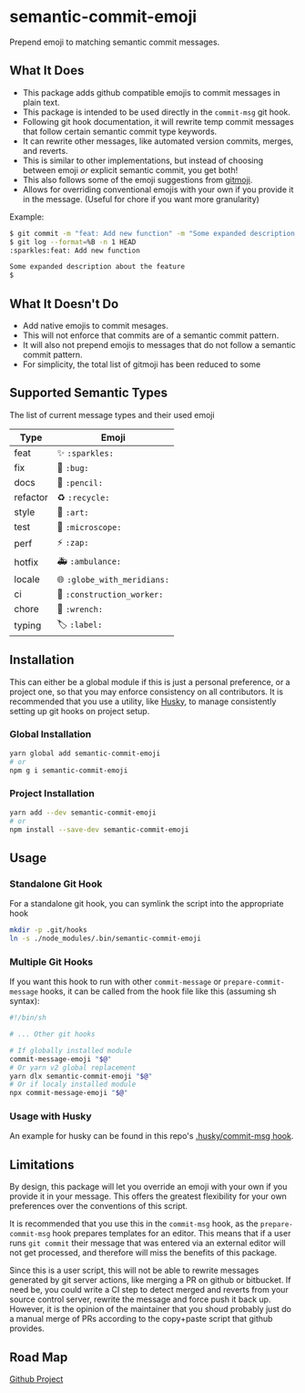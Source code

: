 # semantic-commit-emoji

Prepend emoji to matching semantic commit messages.

## What It Does

- This package adds github compatible emojis to commit messages in plain text.
- This package is intended to be used directly in the `commit-msg` git hook.
- Following git hook documentation, it will rewrite temp commit messages that follow certain semantic commit type keywords.
- It can rewrite other messages, like automated version commits, merges, and reverts.
- This is similar to other implementations, but instead of choosing between emoji _or_ explicit semantic commit, you get both!
- This also follows some of the emoji suggestions from [gitmoji](https://gitmoji.carloscuesta.me/).
- Allows for overriding conventional emojis with your own if you provide it in the message. (Useful for chore if you want more granularity)

Example:

```sh
$ git commit -m "feat: Add new function" -m "Some expanded description about the feature"
$ git log --format=%B -n 1 HEAD
:sparkles:feat: Add new function

Some expanded description about the feature
$
```

## What It Doesn't Do

- Add native emojis to commit mesages.
- This will not enforce that commits are of a semantic commit pattern.
- It will also not prepend emojis to messages that do not follow a semantic commit pattern.
- For simplicity, the total list of gitmoji has been reduced to some

## Supported Semantic Types

The list of current message types and their used emoji

| Type     | Emoji                                           |
| -------- | ----------------------------------------------- |
| feat     | :sparkles: `:sparkles:`                         |
| fix      | :bug: `:bug:`                                   |
| docs     | :pencil: `:pencil:`                             |
| refactor | :recycle: `:recycle:`                           |
| style    | :art: `:art:`                                   |
| test     | :microscope: `:microscope:`                     |
| perf     | :zap: `:zap:`                                   |
| hotfix   | :ambulance: `:ambulance:`                       |
| locale   | :globe_with_meridians: `:globe_with_meridians:` |
| ci       | :construction_worker: `:construction_worker:`   |
| chore    | :wrench: `:wrench:`                             |
| typing   | :label: `:label:`                               |

## Installation

This can either be a global module if this is just a personal preference, or a project one, so that you may enforce consistency on all contributors.
It is recommended that you use a utility, like [Husky](https://github.com/typicode/husky), to manage consistently setting up git hooks on project setup.

### Global Installation

```sh
yarn global add semantic-commit-emoji
# or
npm g i semantic-commit-emoji
```

### Project Installation

```sh
yarn add --dev semantic-commit-emoji
# or
npm install --save-dev semantic-commit-emoji
```

## Usage

### Standalone Git Hook

For a standalone git hook, you can symlink the script into the appropriate hook

```sh
mkdir -p .git/hooks
ln -s ./node_modules/.bin/semantic-commit-emoji
```

### Multiple Git Hooks

If you want this hook to run with other `commit-message` or `prepare-commit-message` hooks, it can be called from the hook file like this (assuming sh syntax):

```sh
#!/bin/sh

# ... Other git hooks

# If globally installed module
commit-message-emoji "$@"
# Or yarn v2 global replacement
yarn dlx semantic-commit-emoji "$@"
# Or if localy installed module
npx commit-message-emoji "$@"
```

### Usage with Husky

An example for husky can be found in this repo's [.husky/commit-msg hook](https://github.com/adambullmer/semantic-commit-emoji/blob/master/.husky/commit-msg).

## Limitations

By design, this package will let you override an emoji with your own if you provide it in your message.
This offers the greatest flexibility for your own preferences over the conventions of this script.

It is recommended that you use this in the `commit-msg` hook, as the `prepare-commit-msg` hook prepares templates for an editor.
This means that if a user runs `git commit` their message that was entered via an external editor will not get processed, and therefore will miss the benefits of this package.

Since this is a user script, this will not be able to rewrite messages generated by git server actions, like merging a PR on github or bitbucket.
If need be, you could write a CI step to detect merged and reverts from your source control server, rewrite the message and force push it back up.
However, it is the opinion of the maintainer that you shoud probably just do a manual merge of PRs according to the copy+paste script that github provides.

## Road Map

[Github Project](https://github.com/adambullmer/semantic-commit-emoji/projects/1)
